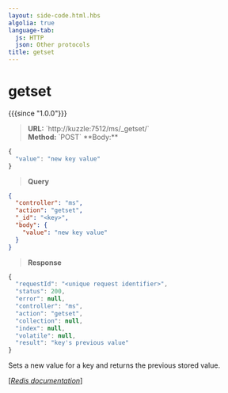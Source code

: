 ```yaml
---
layout: side-code.html.hbs
algolia: true
language-tab:
  js: HTTP
  json: Other protocols
title: getset
---
```


# getset

{{{since "1.0.0"}}}



<blockquote class="js">
<p>
<b>URL:</b> `http://kuzzle:7512/ms/_getset/<key>`  
</br><b>Method:</b> `POST`  
**Body:**
</p>
</blockquote>


```js
{
  "value": "new key value"
}
```



<blockquote class="json">
<p>
<b>Query</b>
</p>
</blockquote>


```json
{
  "controller": "ms",
  "action": "getset",
  "_id": "<key>",
  "body": {
    "value": "new key value"
  }
}
```

>**Response**

```javascript
{
  "requestId": "<unique request identifier>",
  "status": 200,
  "error": null,
  "controller": "ms",
  "action": "getset",
  "collection": null,
  "index": null,
  "volatile": null,
  "result": "key's previous value"
}
```

Sets a new value for a key and returns the previous stored value.

[[_Redis documentation_]](https://redis.io/commands/getset)
